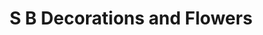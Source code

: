 ---
title: "S B Decorations and Flowers"
url: /kalladikode/s-b-decorations-and-flowers/
shop: interior decoration
---